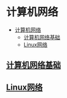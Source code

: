 # 计算机网络

- [计算机网络](#计算机网络)
  - [计算机网络基础](#计算机网络基础)
  - [Linux网络](#linux网络)

## [计算机网络基础](./network.md)

## [Linux网络](./linux_network.md)
